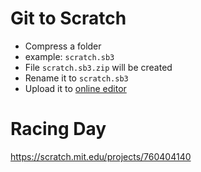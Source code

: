 # Git to Scratch

- Compress a folder
- example: `scratch.sb3`
- File `scratch.sb3.zip` will be created
- Rename it to `scratch.sb3`
- Upload it to [online editor](https://scratch.mit.edu/)



# Racing Day
https://scratch.mit.edu/projects/760404140
